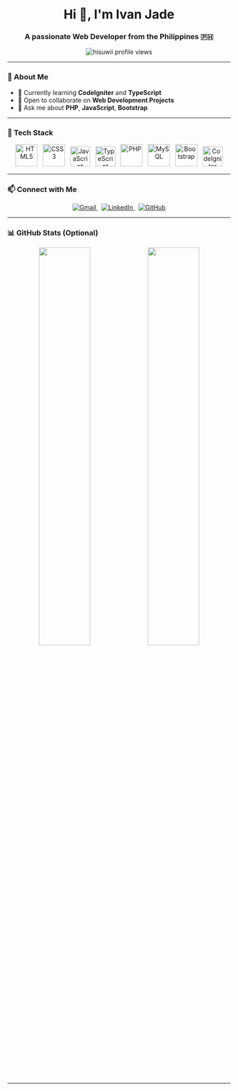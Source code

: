 <h1 align="center">Hi 👋, I'm Ivan Jade</h1>
<h3 align="center">A passionate Web Developer from the Philippines 🇵🇭</h3>

<p align="center">
  <img src="https://komarev.com/ghpvc/?username=hisuwii&label=Profile%20views&color=0e75b6&style=flat-square" alt="hisuwii profile views"/>
</p>

---

### 🚀 About Me
- 🌱 Currently learning **CodeIgniter** and **TypeScript**  
- 👯 Open to collaborate on **Web Development Projects**  
- 💬 Ask me about **PHP**, **JavaScript**, **Bootstrap**

---

### 🧰 Tech Stack

<p align="center">
  <img src="https://cdn.jsdelivr.net/gh/devicons/devicon/icons/html5/html5-original-wordmark.svg" alt="HTML5" width="50" height="50"/>
  &nbsp;
  <img src="https://cdn.jsdelivr.net/gh/devicons/devicon/icons/css3/css3-original-wordmark.svg" alt="CSS3" width="50" height="50"/>
  &nbsp;
  <img src="https://cdn.jsdelivr.net/gh/devicons/devicon/icons/javascript/javascript-original.svg" alt="JavaScript" width="45" height="45"/>
  &nbsp;
  <img src="https://cdn.jsdelivr.net/gh/devicons/devicon/icons/typescript/typescript-original.svg" alt="TypeScript" width="45" height="45"/>
  &nbsp;
  <img src="https://cdn.jsdelivr.net/gh/devicons/devicon/icons/php/php-original.svg" alt="PHP" width="50" height="50"/>
  &nbsp;
  <img src="https://cdn.jsdelivr.net/gh/devicons/devicon/icons/mysql/mysql-original-wordmark.svg" alt="MySQL" width="50" height="50"/>
  &nbsp;
  <img src="https://cdn.jsdelivr.net/gh/devicons/devicon/icons/bootstrap/bootstrap-plain-wordmark.svg" alt="Bootstrap" width="50" height="50"/>
  &nbsp;
  <img src="https://cdn.worldvectorlogo.com/logos/codeigniter.svg" alt="CodeIgniter" width="45" height="45"/>
</p>

---

### 📫 Connect with Me

<p align="center">
  <a href="mailto:your.email@example.com" target="_blank">
    <img src="https://img.shields.io/badge/Gmail-D14836?style=for-the-badge&logo=gmail&logoColor=white" alt="Gmail"/>
  </a>
  &nbsp;
  <a href="https://www.linkedin.com/in/YOUR-LINKEDIN" target="_blank">
    <img src="https://img.shields.io/badge/LinkedIn-0A66C2?style=for-the-badge&logo=linkedin&logoColor=white" alt="LinkedIn"/>
  </a>
  &nbsp;
  <a href="https://github.com/hisuwii" target="_blank">
    <img src="https://img.shields.io/badge/GitHub-181717?style=for-the-badge&logo=github&logoColor=white" alt="GitHub"/>
  </a>
</p>

---

### 📊 GitHub Stats (Optional)

<p align="center">
  <img src="https://github-readme-stats.vercel.app/api?username=hisuwii&show_icons=true&theme=tokyonight" width="48%" />
  <img src="https://github-readme-streak-stats.herokuapp.com?user=hisuwii&theme=tokyonight" width="48%" />
</p>

---

